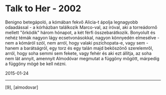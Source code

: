 # Talk to Her - 2002

Benigno betegápoló, a kómában fekvő Alicia-t ápolja legnagyobb odaadással - a kórházban találkozik Marco-val, az íróval, aki a torreádornő mellett "őrködik" három hónapot, a két férfi összebarátkozik. Bonyolult és nehéz témák nagyon lágy ecsetvonásokkal, nagyon könnyedén elmesélve - nem a kómáról szól, nem arról, hogy valaki pszichopata-e, vagy sem - hanem a barátságról, egy torz és egy talán majd beköszönő szerelemről, arról, hogy soha semmi sem fekete, vagy fehér és aki ezt állítja, az soha nem lát annyit, amennyit Almodóvar megmutat a függöny mögött, márpedig a függöny mögé be kell nézni.

2015-01-24 

----

[9], [almodovar]